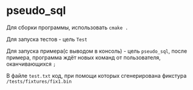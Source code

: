 # pseudo_sql

Для сборки программы, использовать ```cmake .```

Для запуска тестов - цель ```Test```

Для запуска примера(с выводом в консоль) - цель ```pseudo_sql```, после примера, программа ждёт новых команд от
пользователя, оканчивающихся `;`

В файле `test.txt` код, при помощи которых сгенерирована фикстура `/tests/fixtures/fix1.bin`